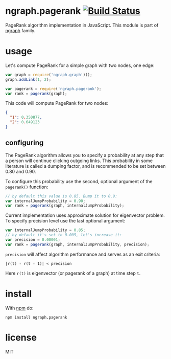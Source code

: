 # ngraph.pagerank [![Build Status](https://travis-ci.org/anvaka/ngraph.pagerank.svg)](https://travis-ci.org/anvaka/ngraph.pagerank)

PageRank algorithm implementation in JavaScript. This module is part of
[ngraph](https://github.com/anvaka/ngraph) family.

# usage

Let's compute PageRank for a simple graph with two nodes, one edge:

``` javascript
var graph = require('ngraph.graph')();
graph.addLink(1, 2);

var pagerank = require('ngraph.pagerank');
var rank = pagerank(graph);
```

This code will compute PageRank for two nodes:

``` json
{
  "1": 0.350877,
  "2": 0.649123
}
```

## configuring

The PageRank algorithm allows you to specify a probability at any step that a
person will continue clicking outgoing links. This probability in some literature
is called a dumping factor, and is recommended to be set between 0.80 and 0.90.

To configure this probability use the second, optional argument of the `pagerank()`
function:

``` javascript
// by default this value is 0.85. Bump it to 0.9:
var internalJumpProbability = 0.90;
var rank = pagerank(graph, internalJumpProbability);
```

Current implementation uses approximate solution for eigenvector problem. To
specify precision level use the last optional argument:

``` javascript
var internalJumpProbability = 0.85;
// by default it's set to 0.005, let's increase it:
var precision = 0.00001;
var rank = pagerank(graph, internalJumpProbability, precision);
```

`precision` will affect algorithm performance and serves as an exit criteria:

```
|r(t) - r(t - 1)| < precision
```

Here `r(t)` is eigenvector (or pagerank of a graph) at time step `t`.

# install

With [npm](https://npmjs.org) do:

```
npm install ngraph.pagerank
```

# license

MIT
